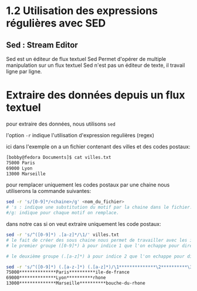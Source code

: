 # 1.2 Utilisation des expressions régulières avec SED

## Sed : Stream Editor 

Sed est un éditeur de flux textuel
Sed Permet d'opérer de multiple manipulation sur un flux textuel
Sed n'est pas un éditeur de texte, il travail ligne par ligne.

# Extraire des données depuis un flux textuel

pour extraire des données, nous utilisons `sed`

l'option `-r` indique l'utilisation d'expression regulières (regex)

ici dans l'exemple on a un fichier contenant des villes et des codes postaux:
````bash
[bobby@fedora Documents]$ cat villes.txt
75000 Paris
69000 Lyon
13000 Marseille
````

pour remplacer  uniquement les codes postaux par une chaine nous utiliserons la commande suivantes:

````bash
sed -r 's/[0-9]*/<chaine>/g' <nom_du_fichier>
# 's : indique une substitution du motif par la chaine dans le fichier.
#/g: indique pour chaque motif on remplace.
````

dans notre cas si on veut extraire uniquement les code postaux: 

````bash
sed -r 's/^([0-9]*) .[a-z]*/\1/' villes.txt
# le fait de créer des sous chaine nous permet de travailler avec les indices de groupes.
# le premier groupe ([0-9]*) à pour indice 1 que l'on echappe pour dire que c'est l'indice \1 et non le digit.

# le deuxième groupe (.[a-z]*) à pour indice 2 que l'on echappe pour dire que c'est l'indice \2 et non le digit. 
````

````bash
sed -r 's/^([0-9]*) (.[a-z-]*) (.[a-z]*)/\1**************\2**********\3/' villes.txt
75000**************Paris**********ile-de-france
69000**************Lyon**********rhone
13000**************Marseille**********bouche-du-rhone
````
